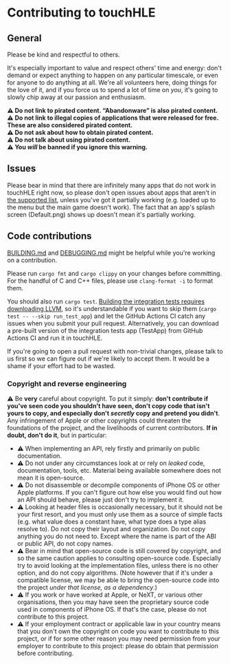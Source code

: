 # Contributing to touchHLE

## General

Please be kind and respectful to others.

It's especially important to value and respect others' time and energy: don't demand or expect anything to happen on any particular timescale, or even for anyone to do anything at all. We're all volunteers here, doing things for the love of it, and if you force us to spend a lot of time on _you_, it's going to slowly chip away at our passion and enthusiasm.

**⚠️ Do not link to pirated content. “Abandonware” is also pirated content.**<br>
**⚠️ Do not link to illegal copies of applications that were released for free. These are also considered pirated content.**<br>
**⚠️ Do not ask about how to obtain pirated content.**<br>
**⚠️ Do not talk about using pirated content.**<br>
**⚠️ You _will_ be banned if you ignore this warning.**<br>

## Issues

Please bear in mind that there are infinitely many apps that do not work in touchHLE right now, so please don't open issues about apps that aren't in [the supported list](APP_SUPPORT.md), unless you've got it partially working (e.g. loaded up to the menu but the main game doesn't work). The fact that an app's splash screen (Default.png) shows up doesn't mean it's partially working.

## Code contributions

[BUILDING.md](BUILDING.md) and [DEBUGGING.md](DEBUGGING.md) might be helpful while you're working on a contribution.

Please run `cargo fmt` and `cargo clippy` on your changes before committing. For the handful of C and C++ files, please use `clang-format -i` to format them.

You should also run `cargo test`. [Building the integration tests requires downloading LLVM](tests/BUILDING.md), so it's understandable if you want to skip them (`cargo test -- --skip run_test_app`) and let the GitHub Actions CI catch any issues when you submit your pull request. Alternatively, you can download a pre-built version of the integration tests app (TestApp) from GitHub Actions CI and run it in touchHLE.

If you're going to open a pull request with non-trivial changes, please talk to us first so we can figure out if we're likely to accept them. It would be a shame if your effort had to be wasted.

### Copyright and reverse engineering

⚠️ Be **very** careful about copyright. To put it simply: **don't contribute if you've seen code you shouldn't have seen, don't copy code that isn't yours to copy, and especially don't _secretly_ copy and pretend you didn't**. Any infringement of Apple or other copyrights could threaten the foundations of the project, and the livelihoods of current contributors. **If in doubt, don't do it**, but in particular:

* ⚠️ When implementing an API, rely firstly and primarily on public documentation.
* ⚠️ Do not under any circumstances look at or rely on _leaked_ code, documentation, tools, etc. Material being available somewhere does not mean it is open-source.
* ⚠️ Do not disassemble or decompile components of iPhone OS or other Apple platforms. If you can't figure out how else you would find out how an API should behave, please just don't try to implement it.
* ⚠️ Looking at header files is occasionally necessary, but it should not be your first resort, and you must only use them as a source of simple facts (e.g. what value does a constant have, what type does a type alias resolve to). Do not copy their layout and organization. Do not copy anything you do not need to. Except where the name is part of the ABI or public API, do not copy names.
* ⚠️ Bear in mind that open-source code is still covered by copyright, and so the same caution applies to consulting open-source code. Especially try to avoid looking at the implementation files, unless there is no other option, and do not copy algorithms. (Note however that if it's under a compatible license, we may be able to bring the open-source code into the project _under that license, as a dependency_.)
* ⚠️ If you work or have worked at Apple, or NeXT, or various other organisations, then you may have seen the proprietary source code used in components of iPhone OS. If that's the case, please do not contribute to this project.
* ⚠️ If your employment contract or applicable law in your country means that you don't own the copyright on code you want to contribute to this project, or if for some other reason you may need permission from your employer to contribute to this project: please do obtain that permission before contributing.
